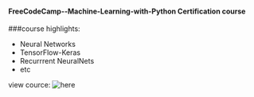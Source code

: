 #### FreeCodeCamp--Machine-Learning-with-Python Certification course

###course highlights:
* Neural Networks
* TensorFlow-Keras
* Recurrrent NeuralNets
* etc


view cource: ![here](https://www.freecodecamp.org/learn/machine-learning-with-python/#machine-learning-with-python-projects)
